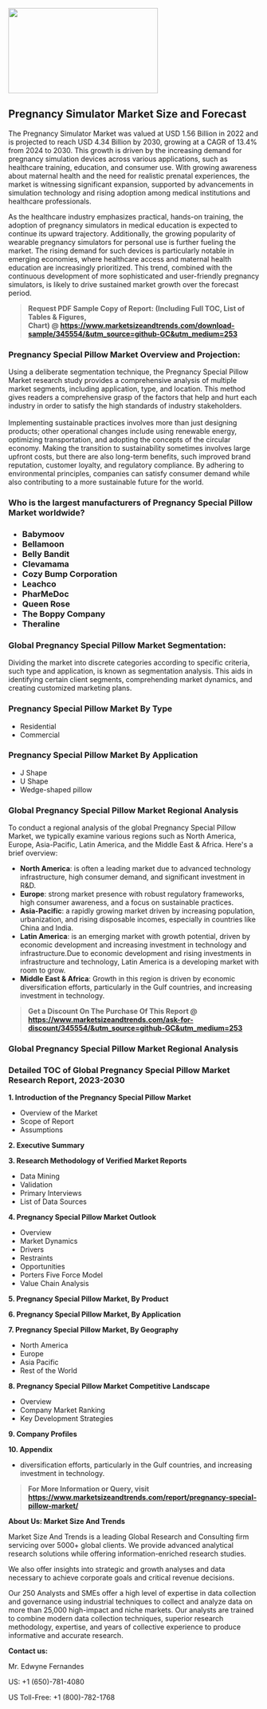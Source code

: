 <p><img class="alignnone size-medium wp-image-20088" src="https://ffe5etoiles.com/wp-content/uploads/2024/12/MST1-300x171.png" alt="" width="300" height="171" /></p><h2>Pregnancy Simulator Market Size and Forecast</h2><p>The Pregnancy Simulator Market was valued at USD 1.56 Billion in 2022 and is projected to reach USD 4.34 Billion by 2030, growing at a CAGR of 13.4% from 2024 to 2030. This growth is driven by the increasing demand for pregnancy simulation devices across various applications, such as healthcare training, education, and consumer use. With growing awareness about maternal health and the need for realistic prenatal experiences, the market is witnessing significant expansion, supported by advancements in simulation technology and rising adoption among medical institutions and healthcare professionals.</p><p>As the healthcare industry emphasizes practical, hands-on training, the adoption of pregnancy simulators in medical education is expected to continue its upward trajectory. Additionally, the growing popularity of wearable pregnancy simulators for personal use is further fueling the market. The rising demand for such devices is particularly notable in emerging economies, where healthcare access and maternal health education are increasingly prioritized. This trend, combined with the continuous development of more sophisticated and user-friendly pregnancy simulators, is likely to drive sustained market growth over the forecast period.</p></p><blockquote id="" class=""><strong>Request PDF Sample Copy of Report: (Including Full TOC, List of Tables &amp; Figures, Chart)&nbsp;@&nbsp;<strong><a href="https://www.marketsizeandtrends.com/download-sample/345554/&utm_source=github-GC&utm_medium=253" target="_blank">https://www.marketsizeandtrends.com/download-sample/345554/&utm_source=github-GC&utm_medium=253</a></strong></strong></blockquote><h3 id="" class="">Pregnancy Special Pillow Market&nbsp;Overview and Projection:</h3><p id="" class="">Using a deliberate segmentation technique, the Pregnancy Special Pillow Market research study provides a comprehensive analysis of multiple market segments, including application, type, and location. This method gives readers a comprehensive grasp of the factors that help and hurt each industry in order to satisfy the high standards of industry stakeholders. <br /> <br />Implementing sustainable practices involves more than just designing products; other operational changes include using renewable energy, optimizing transportation, and adopting the concepts of the circular economy. Making the transition to sustainability sometimes involves large upfront costs, but there are also long-term benefits, such improved brand reputation, customer loyalty, and regulatory compliance. By adhering to environmental principles, companies can satisfy consumer demand while also contributing to a more sustainable future for the world.</p><h3 id="" class="">Who is the largest manufacturers of&nbsp;Pregnancy Special Pillow Market worldwide?</h3><h3 class=""><p><ul><li>Babymoov </li><li> Bellamoon </li><li> Belly Bandit </li><li> Clevamama </li><li> Cozy Bump Corporation </li><li> Leachco </li><li> PharMeDoc </li><li> Queen Rose </li><li> The Boppy Company </li><li> Theraline</li></ul></p></h3><h3 id="" class="">Global&nbsp;Pregnancy Special Pillow Market Segmentation:</h3><p id="" class="">Dividing the market into discrete categories according to specific criteria, such type and application, is known as segmentation analysis. This aids in identifying certain client segments, comprehending market dynamics, and creating customized marketing plans.</p><h3 id="" class="">Pregnancy Special Pillow Market&nbsp;By Type</h3><p><p><ul><li>Residential</li><li> Commercial</p></li></ul></p></p><h3 id="" class="">Pregnancy Special Pillow Market&nbsp;By Application</h3><p class=""><p><ul><li>J Shape</li><li> U Shape</li><li> Wedge-shaped pillow</li></ul></p></p><h3 id="" class="">Global Pregnancy Special Pillow Market Regional Analysis</h3><p id="" class="">To conduct a regional analysis of the global Pregnancy Special Pillow Market, we typically examine various regions such as North America, Europe, Asia-Pacific, Latin America, and the Middle East &amp; Africa. Here's a brief overview:</p><ul><li><strong>North America</strong>: is often a leading market due to advanced technology infrastructure, high consumer demand, and significant investment in R&amp;D.</li><li><strong>Europe</strong>: strong market presence with robust regulatory frameworks, high consumer awareness, and a focus on sustainable practices.</li><li><strong>Asia-Pacific</strong>: a rapidly growing market driven by increasing population, urbanization, and rising disposable incomes, especially in countries like China and India.</li><li><strong>Latin America</strong>: is an emerging market with growth potential, driven by economic development and increasing investment in technology and infrastructure.Due to economic development and rising investments in infrastructure and technology, Latin America is a developing market with room to grow.</li><li><strong>Middle East &amp; Africa</strong>: Growth in this region is driven by economic diversification efforts, particularly in the Gulf countries, and increasing investment in technology.</li></ul><blockquote id="" class=""><strong>Get a Discount On The Purchase Of This Report @ <strong><a href="https://www.marketsizeandtrends.com/ask-for-discount/345554/&utm_source=github-GC&utm_medium=253" target="_blank">https://www.marketsizeandtrends.com/ask-for-discount/345554/&utm_source=github-GC&utm_medium=253</a></strong></strong></blockquote><h3 id="" class="">Global Pregnancy Special Pillow Market Regional Analysis</h3><h3 id="" class="">Detailed TOC of Global Pregnancy Special Pillow Market Research Report, 2023-2030</h3><p id="" class=""><strong>1. Introduction of the Pregnancy Special Pillow Market</strong></p><ul><li>Overview of the Market</li><li>Scope of Report</li><li>Assumptions</li></ul><p id="" class=""><strong>2. Executive Summary</strong></p><p id="" class=""><strong>3. Research Methodology of Verified Market Reports</strong></p><ul><li>Data Mining</li><li>Validation</li><li>Primary Interviews</li><li>List of Data Sources</li></ul><p id="" class=""><strong>4. Pregnancy Special Pillow Market Outlook</strong></p><ul><li>Overview</li><li>Market Dynamics</li><li>Drivers</li><li>Restraints</li><li>Opportunities</li><li>Porters Five Force Model</li><li>Value Chain Analysis</li></ul><p id="" class=""><strong>5. Pregnancy Special Pillow Market, By Product</strong></p><p id="" class=""><strong>6. Pregnancy Special Pillow Market, By Application</strong></p><p id="" class=""><strong>7. Pregnancy Special Pillow Market, By Geography</strong></p><ul><li>North America</li><li>Europe</li><li>Asia Pacific</li><li>Rest of the World</li></ul><p id="" class=""><strong>8. Pregnancy Special Pillow Market Competitive Landscape</strong></p><ul><li>Overview</li><li>Company Market Ranking</li><li>Key Development Strategies</li></ul><p id="" class=""><strong>9. Company Profiles</strong></p><p id="" class=""><strong>10. Appendix</strong></p><ul><li>diversification efforts, particularly in the Gulf countries, and increasing investment in technology.</li></ul><blockquote id="" class=""><strong>For More Information or Query, visit <strong><strong><a href="https://www.marketsizeandtrends.com/report/pregnancy-special-pillow-market/" target="_blank">https://www.marketsizeandtrends.com/report/pregnancy-special-pillow-market/</a></strong></strong></strong></blockquote><p id="" class=""><strong>About Us: Market Size And Trends</strong></p><p id="" class="">Market Size And Trends is a leading Global Research and Consulting firm servicing over 5000+ global clients. We provide advanced analytical research solutions while offering information-enriched research studies.</p><p id="" class="">We also offer insights into strategic and growth analyses and data necessary to achieve corporate goals and critical revenue decisions.</p><p id="" class="">Our 250 Analysts and SMEs offer a high level of expertise in data collection and governance using industrial techniques to collect and analyze data on more than 25,000 high-impact and niche markets. Our analysts are trained to combine modern data collection techniques, superior research methodology, expertise, and years of collective experience to produce informative and accurate research.</p><p id="" class=""><strong>Contact us:</strong></p><p id="" class="">Mr. Edwyne Fernandes</p><p id="" class="">US: +1 (650)-781-4080</p><p id="" class="">US Toll-Free: +1 (800)-782-1768</p>
